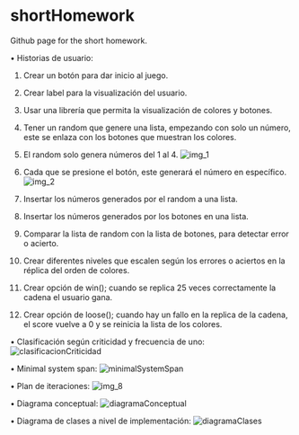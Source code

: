 # shortHomework
Github page for the short homework.

•	Historias de usuario:
1.	Crear un botón para dar inicio al juego.
2.	Crear label para la visualización del usuario.
3.	Usar una librería que permita la visualización de colores y botones.
4.	Tener un random que genere una lista, empezando con solo un número, este se enlaza con los botones que muestran los colores.
5.	El random solo genera números del 1 al 4.
![img_1](https://user-images.githubusercontent.com/80227872/116767474-98277c80-a9ed-11eb-82fb-6385e4ae915c.png)

6.	Cada que se presione el botón, este generará el número en específico.
![img_2](https://user-images.githubusercontent.com/80227872/116767480-9f4e8a80-a9ed-11eb-8153-60da024def78.png)

7.	Insertar los números generados por el random a una lista.
8.	Insertar los números generados por los botones en una lista.
9.	Comparar la lista de random con la lista de botones, para detectar error o acierto.
10.	Crear diferentes niveles que escalen según los errores o aciertos en la réplica del orden de colores.
11.	Crear opción de win(); cuando se replica 25 veces correctamente la cadena el usuario gana.
12.	Crear opción de loose(); cuando hay un fallo en la replica de la cadena, el score vuelve a 0 y se reinicia la lista de los colores.


•	Clasificación según criticidad y frecuencia de uno:
![clasificacionCriticidad](https://user-images.githubusercontent.com/80227872/116767469-8fcf4180-a9ed-11eb-8639-a8e58371d307.png)

•	Minimal system span:
![minimalSystemSpan](https://user-images.githubusercontent.com/80227872/116767456-71694600-a9ed-11eb-95c5-451fdeeb0507.png)

•	Plan de iteraciones:
![img_8](https://user-images.githubusercontent.com/80227872/116767466-87770680-a9ed-11eb-9cdf-2258bc6bdb45.png)

•	Diagrama conceptual:
![diagramaConceptual](https://user-images.githubusercontent.com/80227872/116767451-69a9a180-a9ed-11eb-9177-a0c2e1eb61e3.png)

•	Diagrama de clases a nivel de implementación:
![diagramaClases](https://user-images.githubusercontent.com/80227872/116767447-62829380-a9ed-11eb-914d-1d2273206239.png)
